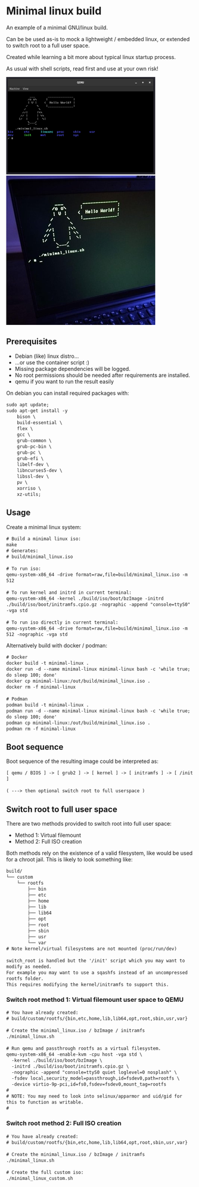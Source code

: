 # Minimal linux build

An example of a minimal GNU/linux build.

Can be be used as-is to mock a lightweight / embedded linux,
or extended to switch root to a full user space.

Created while learning a bit more about typical linux startup process.

As usual with shell scripts, read first and use at your own risk!

![boot from qemu](preview/qemu_small.png) ![boot on metal](preview/isoboot_small.jpeg)

## Prerequisites 

* Debian (like) linux distro...
* ...or use the container script :)
* Missing package dependencies will be logged.
* No root permissions should be needed after requirements are installed.
* qemu if you want to run the result easily

On debian you can install required packages with:
```
sudo apt update;
sudo apt-get install -y
    bison \
    build-essential \
    flex \
    gcc \
    grub-common \
    grub-pc-bin \
    grub-pc \
    grub-efi \
    libelf-dev \
    libncurses5-dev \
    libssl-dev \
    pv \
    xorriso \
    xz-utils;
``` 

## Usage

Create a minimal linux system:

```
# Build a minimal linux iso:
make
# Generates:
# build/minimal_linux.iso

# To run iso:
qemu-system-x86_64 -drive format=raw,file=build/minimal_linux.iso -m 512

# To run kernel and initrd in current terminal:
qemu-system-x86_64 -kernel ./build/iso/boot/bzImage -initrd ./build/iso/boot/initramfs.cpio.gz -nographic -append "console=ttyS0" -vga std

# To run iso directly in current terminal:
qemu-system-x86_64 -drive format=raw,file=build/minimal_linux.iso -m 512 -nographic -vga std

```

Alternatively build with docker / podman:

```
# Docker
docker build -t minimal-linux .
docker run -d --name minimal-linux minimal-linux bash -c 'while true; do sleep 100; done'
docker cp minimal-linux:/out/build/minimal_linux.iso .
docker rm -f minimal-linux

# Podman
podman build -t minimal-linux .
podman run -d --name minimal-linux minimal-linux bash -c 'while true; do sleep 100; done'
podman cp minimal-linux:/out/build/minimal_linux.iso .
podman rm -f minimal-linux
```

## Boot sequence

Boot sequence of the resulting image could be interpreted as:

```
[ qemu / BIOS ] -> [ grub2 ] -> [ kernel ] -> [ initramfs ] -> [ /init ]

( ---> then optional switch root to full userspace )
```

## Switch root to full user space

There are two methods provided to switch root into full user space:

* Method 1: Virtual filemount
* Method 2: Full ISO creation

Both methods rely on the existence of a valid filesystem,
like would be used for a chroot jail.
This is likely to look something like:

```
build/
└── custom
    └── rootfs
        ├── bin
        ├── etc
        ├── home
        ├── lib
        ├── lib64
        ├── opt
        ├── root
        ├── sbin
        ├── usr
        └── var
# Note kernel/virtual filesystems are not mounted (proc/run/dev)

switch_root is handled but the '/init' script which you may want to modify as needed.
For example you may want to use a sqashfs instead of an uncompressed rootfs folder.
This requires modifying the kernel/initramfs to support this.

```

### Switch root method 1: Virtual filemount user space to QEMU

```
# You have already created:
# build/custom/rootfs/{bin,etc,home,lib,lib64,opt,root,sbin,usr,var}

# Create the minimal_linux.iso / bzImage / initramfs
./minimal_linux.sh

# Run qemu and passthrough rootfs as a virtual filesystem.
qemu-system-x86_64 -enable-kvm -cpu host -vga std \
  -kernel ./build/iso/boot/bzImage \
  -initrd ./build/iso/boot/initramfs.cpio.gz \
  -nographic -append "console=ttyS0 quiet loglevel=0 nosplash" \
  -fsdev local,security_model=passthrough,id=fsdev0,path=rootfs \
  -device virtio-9p-pci,id=fs0,fsdev=fsdev0,mount_tag=rootfs
#
# NOTE: You may need to look into selinux/apparmor and uid/gid for this to function as writable.
#
```

### Switch root method 2: Full ISO creation

```
# You have already created:
# build/custom/rootfs/{bin,etc,home,lib,lib64,opt,root,sbin,usr,var}

# Create the minimal_linux.iso / bzImage / initramfs
./minimal_linux.sh

# Create the full custom iso:
./minimal_linux_custom.sh
```
